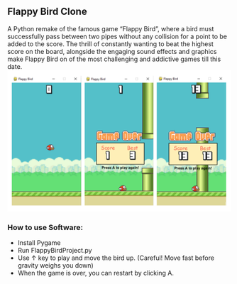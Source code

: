 ## Flappy Bird Clone

A Python remake of the famous game “Flappy Bird”, where a bird must successfully pass between two pipes without any collision for a point to be added to the score. The thrill of constantly wanting to beat the highest score on the board, alongside the engaging sound effects and graphics make Flappy Bird on of the most challenging and addictive games till this date.
<img src="images/FlappyBirdClone-Screenshot.png">

### How to use Software:
* Install Pygame
* Run FlappyBirdProject.py
*	Use ↑ key to play and move the bird up. (Careful! Move fast before gravity weighs you down)
*	When the game is over, you can restart by clicking A.
